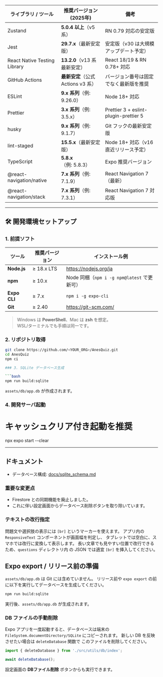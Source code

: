 | ライブラリ / ツール          | 推奨バージョン (2025年)            | 備考                                   |
| ---------------------------- | ---------------------------------- | -------------------------------------- |
| Zustand                      | **5.0.4 以上**（v5 系）            | RN 0.79 対応の安定版                   |
| Jest                         | **29.7.x**（最新安定版）           | 安定版（v30 は大規模アップデート予定） |
| React Native Testing Library | **13.2.0**（v13 系 最新安定）      | React 18/19 & RN 0.78+ 対応            |
| GitHub Actions               | **最新安定**（公式 Actions v3 系） | バージョン番号は固定でなく最新版を推奨 |
| ESLint                       | **9.x 系列**（例: 9.26.0）         | Node 18+ 対応                          |
| Prettier                     | **3.x 系列**（例: 3.5.x）          | Prettier 3 + eslint-plugin-prettier 5  |
| husky                        | **9.x 系列**（例: 9.1.7）          | Git フックの最新安定版                 |
| lint-staged                  | **15.5.x**（最新安定版）           | Node 18+ 対応（v16 直近リリース予定）  |
| TypeScript                   | **5.8.x**（例: 5.8.3）             | Expo 推奨バージョン                    |
| @react-navigation/native     | **7.x 系列**（例: 7.1.9）          | React Navigation 7（最新）             |
| @react-navigation/stack      | **7.x 系列**（例: 7.3.1）          | React Navigation 7 対応版              |

---

## 🛠️ 開発環境セットアップ

### 1. 前提ソフト

| ツール       | 推奨バージョン | インストール例                              |
| ------------ | -------------- | ------------------------------------------- |
| **Node.js**  | ≥ 18.x LTS     | <https://nodejs.org/ja>                     |
| **npm**      | ≥ 10.x         | Node 同梱（`npm i -g npm@latest` で更新可） |
| **Expo CLI** | ≥ 7.x          | `npm i -g expo-cli`                         |
| **Git**      | ≥ 2.40         | <https://git-scm.com/>                      |

> Windows は **PowerShell**、Mac は **zsh** を想定。  
> WSL/ターミナルでも手順は同一です。

### 2. リポジトリ取得

```bash
git clone https://github.com/<YOUR_ORG>/AnesQuiz.git
cd AnesQuiz
npm ci

### 3. SQLite データベース生成

```bash
npm run build:sqlite
```

`assets/db/app.db` が作成されます。

### 4. 開発サーバ起動

# キャッシュクリア付き起動を推奨

npx expo start --clear

---

## ドキュメント

- データベース構成: [docs/sqlite_schema.md](docs/sqlite_schema.md)

### 重要な変更点

- Firestore との同期機能を廃止しました。
- これに伴い設定画面からデータベース削除ボタンを取り除いています。

### テキストの改行指定

問題文や選択肢の表示には `[br]` というマーカーを使えます。
アプリ内の `ResponsiveText` コンポーネントが画面幅を判定し、
タブレットでは空白に、スマホでは改行に変換して表示します。
長い文章でも見やすい位置で改行できるため、`questions` ディレクトリ内
の JSON では適宜 `[br]` を挿入してください。

## Expo export / リリース前の準備

`assets/db/app.db` は Git には含めていません。
リリース前や `expo export` の前に以下を実行してデータベースを生成してください。

```bash
npm run build:sqlite
```

実行後、`assets/db/app.db` が生成されます。

### DB ファイルの手動削除

Expo アプリを一度起動すると、データベースは端末の
`FileSystem.documentDirectory/SQLite` にコピーされます。
新しい DB を反映させたい場合は `deleteDatabase` 関数で
このファイルを削除してください。

```ts
import { deleteDatabase } from './src/utils/db/index';

await deleteDatabase();
```

設定画面の **DBファイル削除** ボタンからも実行できます。
